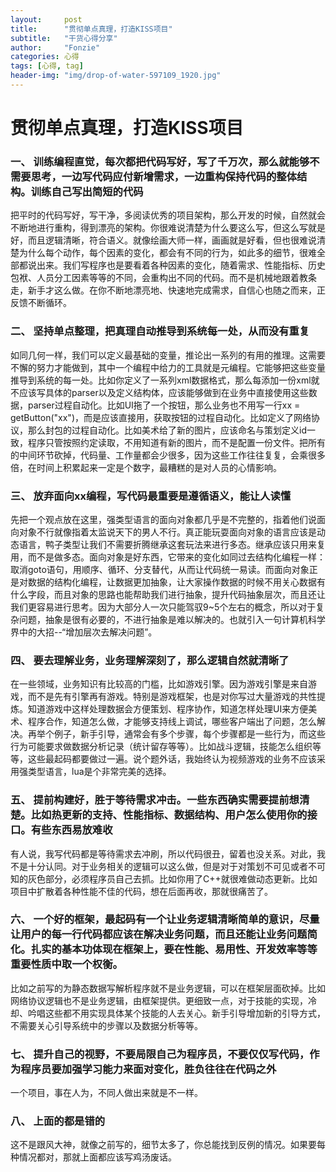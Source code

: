 ```yaml
---
layout:     post
title:      "贯彻单点真理，打造KISS项目"
subtitle:   "干货心得分享"
author:     "Fonzie"
categories: 心得
tags: [心得, tag]
header-img: "img/drop-of-water-597109_1920.jpg"
---
```


# 贯彻单点真理，打造KISS项目

### 一、 训练编程直觉，每次都把代码写好，写了千万次，那么就能够不需要思考，一边写代码应付新增需求，一边重构保持代码的整体结构。训练自己写出简短的代码


把平时的代码写好，写干净，多阅读优秀的项目架构，那么开发的时候，自然就会不断地进行重构，得到漂亮的架构。你很难说清楚为什么要这么写，但这么写就是好，而且逻辑清晰，符合语义。就像绘画大师一样，画画就是好看，但也很难说清楚为什么每个动作，每个因素的变化，都会有不同的行为，如此多的细节，很难全部都说出来。我们写程序也是要看着各种因素的变化，随着需求、性能指标、历史包袱、人员分工因素等等的不同，会重构出不同的代码。而不是机械地跟着教条走，新手才这么做。在你不断地漂亮地、快速地完成需求，自信心也随之而来，正反馈不断循环。


### 二、 坚持单点整理，把真理自动推导到系统每一处，从而没有重复

如同几何一样，我们可以定义最基础的变量，推论出一系列的有用的推理。这需要不懈的努力才能做到，其中一个编程中给力的工具就是元编程。它能够把这些变量推导到系统的每一处。比如你定义了一系列xml数据格式，那么每添加一份xml就不应该写具体的parser以及定义结构体，应该能够做到在业务中直接使用这些数据，parser过程自动化。比如UI拖了一个按钮，那么业务也不用写一行xx = getButton("xx")，而是应该直接用，获取按钮的过程自动化。比如定义了网络协议，那么封包的过程自动化。比如美术给了新的图片，应该命名与策划定义id一致，程序只管按照约定读取，不用知道有新的图片，而不是配置一份文件。把所有的中间环节砍掉，代码量、工作量都会少很多，因为这些工作往往复复，会乘很多倍，在时间上积累起来一定是个数字，最糟糕的是对人员的心情影响。

### 三、 放弃面向xx编程，写代码最重要是遵循语义，能让人读懂

先把一个观点放在这里，强类型语言的面向对象都几乎是不完整的，指着他们说面向对象不行就像指着太监说天下的男人不行。真正能玩耍面向对象的语言应该是动态语言，鸭子类型让我们不需要折腾继承这套玩法来进行多态。继承应该只用来复用，而不是做多态。面向对象是好东西，它带来的变化如同过去结构化编程一样：取消goto语句，用顺序、循环、分支替代，从而让代码统一易读。而面向对象正是对数据的结构化编程，让数据更加抽象，让大家操作数据的时候不用关心数据有什么字段，而且对象的思路也能帮助我们进行抽象，提升代码抽象层次，而且还让我们更容易进行思考。因为大部分人一次只能驾驭9~5个左右的概念，所以对于复杂问题，抽象是很有必要的，不进行抽象是难以解决的。也就引入一句计算机科学界中的大招--“增加层次去解决问题”。

### 四、 要去理解业务，业务理解深刻了，那么逻辑自然就清晰了

在一些领域，业务知识有比较高的门槛，比如游戏引擎。因为游戏引擎是来自游戏，而不是先有引擎再有游戏。特别是游戏框架，也是对你写过大量游戏的共性提炼。知道游戏中这样处理数据会方便策划、程序协作，知道怎样处理UI来方便美术、程序合作，知道怎么做，才能够支持线上调试，哪些客户端出了问题，怎么解决。再举个例子，新手引导，通常会有多个步骤，每个步骤都是一些行为，而这些行为可能要求做数据分析记录（统计留存等等）。比如战斗逻辑，技能怎么组织等等，这些最起码都要做过一遍。说个题外话，我始终认为视频游戏的业务不应该采用强类型语言，lua是个非常完美的选择。

### 五、 提前构建好，胜于等待需求冲击。一些东西确实需要提前想清楚。比如热更新的支持、性能指标、数据结构、用户怎么使用你的接口。有些东西易放难收

有人说，我写代码都是等待需求去冲刷，所以代码很丑，留着也没关系。对此，我不是十分认同。对于业务相关的逻辑可以这么做，但是对于对策划不可见或者不可知的灰色部分，必须程序员自己去抓。比如你用了C++就很难做动态更新。比如项目中扩散着各种性能不佳的代码，想在后面再收，那就很痛苦了。

### 六、 一个好的框架，最起码有一个让业务逻辑清晰简单的意识，尽量让用户的每一行代码都应该在解决业务问题，而且还能让业务问题简化。扎实的基本功体现在框架上，要在性能、易用性、开发效率等等重要性质中取一个权衡。

比如之前写的为静态数据写解析程序就不是业务逻辑，可以在框架层面砍掉。比如网络协议逻辑也不是业务逻辑，由框架提供。更细致一点，对于技能的实现，冷却、吟唱这些都不用实现具体某个技能的人去关心。新手引导增加新的引导方式，不需要关心引导系统中的步骤以及数据分析等等。

### 七、 提升自己的视野，不要局限自己为程序员，不要仅仅写代码，作为程序员要加强学习能力来面对变化，胜负往往在代码之外

一个项目，事在人为，不同人做出来就是不一样。

### 八、 上面的都是错的

这不是跟风大神，就像之前写的，细节太多了，你总能找到反例的情况。如果要每种情况都对，那就上面都应该写鸡汤废话。